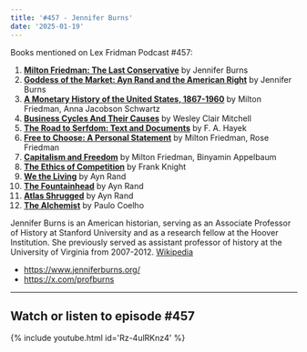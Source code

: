 ```yaml
---
title: '#457 - Jennifer Burns'
date: '2025-01-19'
---
```


Books mentioned on Lex Fridman Podcast #457:

1. <b><a href="https://amzn.to/4aJMCZJ" target="_blank" rel="sponsored noopener noreferrer">Milton Friedman: The Last Conservative</a></b> by Jennifer Burns
2. <b><a href="https://amzn.to/4hGuB0I" target="_blank" rel="sponsored noopener noreferrer">Goddess of the Market: Ayn Rand and the American Right</a></b> by Jennifer Burns
3. <b><a href="https://amzn.to/40Y5qBx" target="_blank" rel="sponsored noopener noreferrer">A Monetary History of the United States, 1867-1960</a></b> by Milton Friedman, Anna Jacobson Schwartz
4. <b><a href="https://amzn.to/3PZqXDn" target="_blank" rel="sponsored noopener noreferrer">Business Cycles And Their Causes</a></b> by Wesley Clair Mitchell
5. <b><a href="https://amzn.to/42Enfqy" target="_blank" rel="sponsored noopener noreferrer">The Road to Serfdom: Text and Documents</a></b> by F. A. Hayek
6. <b><a href="https://amzn.to/4hDSJBk" target="_blank" rel="sponsored noopener noreferrer">Free to Choose: A Personal Statement</a></b> by Milton Friedman, Rose Friedman
7. <b><a href="https://amzn.to/3Eh8cIW" target="_blank" rel="sponsored noopener noreferrer">Capitalism and Freedom</a></b> by Milton Friedman, Binyamin Appelbaum
8. <b><a href="https://amzn.to/42CyvDK" target="_blank" rel="sponsored noopener noreferrer">The Ethics of Competition</a></b> by Frank Knight
9. <b><a href="https://amzn.to/4gqvKbV" target="_blank" rel="sponsored noopener noreferrer">We the Living</a></b> by Ayn Rand
10. <b><a href="https://amzn.to/4hgXIIo" target="_blank" rel="sponsored noopener noreferrer">The Fountainhead</a></b> by Ayn Rand
11. <b><a href="https://amzn.to/4hmAC38" target="_blank" rel="sponsored noopener noreferrer">Atlas Shrugged</a></b> by Ayn Rand
12. <b><a href="https://amzn.to/3CATxYL" target="_blank" rel="sponsored noopener noreferrer">The Alchemist</a></b> by Paulo Coelho

<!--more-->

Jennifer Burns is an American historian, serving as an Associate Professor of History at Stanford University and as a research fellow at the Hoover Institution. She previously served as assistant professor of history at the University of Virginia from 2007-2012. <a href="https://en.wikipedia.org/wiki/Jennifer_Burns_(historian)" target="_blank">Wikipedia</a>

- <a href="https://www.jenniferburns.org/" target="_blank">https://www.jenniferburns.org/</a>
- <a href="https://x.com/profburns" target="_blank">https://x.com/profburns</a>

- - - - - -

## Watch or listen to episode #457

{% include youtube.html id='Rz-4ulRKnz4' %}